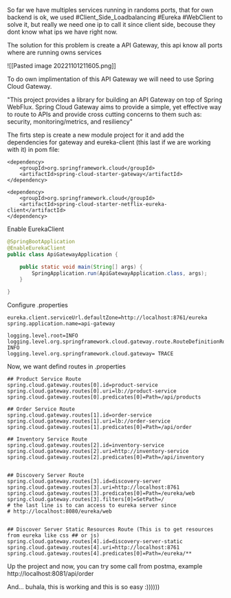 So far we have multiples services running in randoms ports, that for own backend is ok, we used #Client_Side_Loadbalancing #Eureka #WebClient  to solve it, but really we need one ip to call it since client side, becouse they dont know what ips we have right now.

The solution for this problem is create a API Gateway, this api know all ports where are running owns services

![[Pasted image 20221101211605.png]]

To do own implimentation of this API Gateway we will need to use Spring Cloud Gateway.

"This project provides a library for building an API Gateway on top of Spring WebFlux. Spring Cloud Gateway aims to provide a simple, yet effective way to route to APIs and provide cross cutting concerns to them such as: security, monitoring/metrics, and resiliency"

The firts step is create a new module project for it and add the dependencies for gateway and eureka-client (this last if we are working with it) in pom file:
```
<dependency>
	<groupId>org.springframework.cloud</groupId>
	<artifactId>spring-cloud-starter-gateway</artifactId>
</dependency>

<dependency>
	<groupId>org.springframework.cloud</groupId>
	<artifactId>spring-cloud-starter-netflix-eureka-client</artifactId>
</dependency>
```

Enable EurekaClient
```java
@SpringBootApplication
@EnableEurekaClient
public class ApiGatewayApplication {

	public static void main(String[] args) {
		SpringApplication.run(ApiGatewayApplication.class, args);
	}

}
```

Configure .properties
```
eureka.client.serviceUrl.defaultZone=http://localhost:8761/eureka
spring.application.name=api-gateway

logging.level.root=INFO
logging.level.org.springframework.cloud.gateway.route.RouteDefinitionRouteLocator= INFO
logging.level.org.springframework.cloud.gateway= TRACE
```

Now, we want defind routes in .properties
```
## Product Service Route
spring.cloud.gateway.routes[0].id=product-service
spring.cloud.gateway.routes[0].uri=lb://product-service
spring.cloud.gateway.routes[0].predicates[0]=Path=/api/products

## Order Service Route
spring.cloud.gateway.routes[1].id=order-service
spring.cloud.gateway.routes[1].uri=lb://order-service
spring.cloud.gateway.routes[1].predicates[0]=Path=/api/order

## Inventory Service Route
spring.cloud.gateway.routes[2].id=inventory-service
spring.cloud.gateway.routes[2].uri=http://inventory-service
spring.cloud.gateway.routes[2].predicates[0]=Path=/api/inventory


## Discovery Server Route
spring.cloud.gateway.routes[3].id=discovery-server
spring.cloud.gateway.routes[3].uri=http://localhost:8761
spring.cloud.gateway.routes[3].predicates[0]=Path=/eureka/web
spring.cloud.gateway.routes[3].filters[0]=SetPath=/
# the last line is to can access to eureka server since  
# http://localhost:8080/eureka/web


## Discover Server Static Resources Route (This is to get resources from eureka like css ## or js)
spring.cloud.gateway.routes[4].id=discovery-server-static
spring.cloud.gateway.routes[4].uri=http://localhost:8761
spring.cloud.gateway.routes[4].predicates[0]=Path=/eureka/**
```

Up the project and now, you can try some call from postma, example
http://localhost:8081/api/order

And... buhala, this is working and this is so easy :))))))